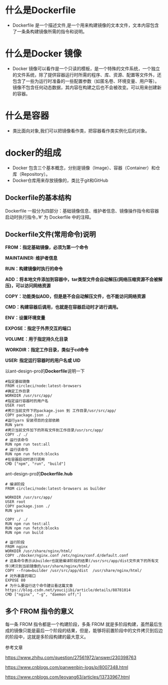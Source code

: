 # 什么是Dockerfile 

* Dockerfile 是一个描述文件,是一个用来构建镜像的文本文件，文本内容包含了一条条构建镜像所需的指令和说明。
# 什么是Docker 镜像
* Docker 镜像可以看作是一个只读的模板，是一个特殊的文件系统，一个独立的文件系统，除了提供容器运行时所需的程序、库、资源、配置等文件外，还包含了一些为运行时准备的一些配置参数（如匿名卷、环境变量、用户等）。镜像不包含任何动态数据，其内容在构建之后也不会被改变。可以用来创建新的容器。
# 什么是容器
* 类比面向对象,我们可以把镜像看作类，把容器看作类实例化后的对象。

# docker的组成
* Docker 包含三个基本概念，分别是镜像（Image）、容器（Container）和仓库（Repository）。
* Docker仓库用来存放镜像的，类比于git和GitHub

## Dockerfile的基本结构

Dockerfile 一般分为四部分：基础镜像信息、维护者信息、镜像操作指令和容器启动时执行指令，’#’ 为 Dockerfile 中的注释。

## Dockerfile文件(常用命令)说明

**FROM：指定基础镜像，必须为第一个命令**

**MAINTAINER: 维护者信息**

**RUN：构建镜像时执行的命令**

**ADD：将本地文件添加到容器中，tar类型文件会自动解压(网络压缩资源不会被解压)，可以访问网络资源**

**COPY：功能类似ADD，但是是不会自动解压文件，也不能访问网络资源**

**CMD：构建容器后调用，也就是在容器启动时才进行调用。**

**ENV：设置环境变量**

**EXPOSE：指定于外界交互的端口**

**VOLUME：用于指定持久化目录**

**WORKDIR：指定工作目录，类似于cd命令**

**USER: 指定运行容器时的用户名或 UID**

以ant-design-pro的**Dockerfile**说明一下

```
#指定基础镜像
FROM circleci/node:latest-browsers
#确定工作目录
WORKDIR /usr/src/app/
#指定运行容器时的用户名
USER root
#拷贝当前文件下的package.json 到 工作目录/usr/src/app/
COPY package.json ./
#运行yarn 安装项目的全部依赖
RUN yarn
#拷贝当前文件加下的所有文件到工作目录/usr/src/app/
COPY ./ ./
# 运行该命令
RUN npm run test:all
# 运行该命令
RUN npm run fetch:blocks
#在容器启动时进行调用
CMD ["npm", "run", "build"]
```

ant-design-pro的**Dockerfile.hub**

```
# 编译阶段
FROM circleci/node:latest-browsers as builder

WORKDIR /usr/src/app/
USER root
COPY package.json ./
RUN yarn

COPY ./ ./
RUN npm run test:all
RUN npm run fetch:blocks
RUN npm run build

# 运行阶段
FROM nginx
WORKDIR /usr/share/nginx/html/
COPY ./docker/nginx.conf /etc/nginx/conf.d/default.conf
# 这条命令表示从builder也就是编译阶段的结果(/usr/src/app/dist文件夹下的所有文件)拷贝到当前镜像的/usr/share/nginx/html/
COPY --from=builder /usr/src/app/dist  /usr/share/nginx/html/
# 对外暴露的端口
EXPOSE 80
# 为什么要运行这个命令建议看这篇文章 https://blog.csdn.net/youcijibi/article/details/88781014
CMD ["nginx", "-g", "daemon off;"]
```

## 多个 FROM 指令的意义

每一条 FROM 指令都是一个构建阶段，多条 FROM 就是多阶段构建，虽然最后生成的镜像只能是最后一个阶段的结果，但是，能够将前置阶段中的文件拷贝到后边的阶段中，这就是多阶段构建的最大意义。



参考文章

https://www.zhihu.com/question/27561972/answer/230398763

https://www.cnblogs.com/panwenbin-logs/p/8007348.html

https://www.cnblogs.com/leoyang63/articles/13733967.html

